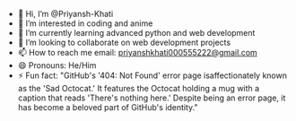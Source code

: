 - 👋 Hi, I’m @Priyansh-Khati
- 👀 I’m interested in coding and anime
- 🌱 I’m currently learning advanced python and web development
- 💞️ I’m looking to collaborate on web development projects
- 📫 How to reach me email: priyanshkhati000555222@gmail.com
- 😄 Pronouns: He/Him
- ⚡ Fun fact: "GitHub's '404: Not Found' error page isaffectionately known as the 'Sad Octocat.' It features the Octocat holding a mug with a caption that reads 'There's nothing here.'
   Despite being an error page, it has become a beloved part of GitHub's identity."

<!---
Priyansh-Khati/Priyansh-Khati is a ✨ special ✨ repository because its `README.md` (this file) appears on your GitHub profile.
You can click the Preview link to take a look at your changes.
--->
